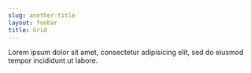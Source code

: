 ```yaml
---
slug: another-title
layout: foobar
title: Grid
---
```


Lorem ipsum dolor sit amet, consectetur adipisicing elit, sed do eiusmod tempor incididunt ut labore.

